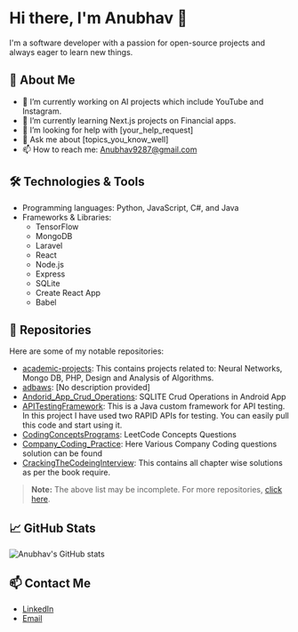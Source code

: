 # Hi there, I'm Anubhav 👋

I'm a software developer with a passion for open-source projects and always eager to learn new things.

## 🚀 About Me

- 🔭 I’m currently working on AI projects which include YouTube and Instagram.
- 🌱 I’m currently learning Next.js projects on Financial apps.
- 🤔 I’m looking for help with [your_help_request]
- 💬 Ask me about [topics_you_know_well]
- 📫 How to reach me: Anubhav9287@gmail.com

## 🛠️ Technologies & Tools

- Programming languages: Python, JavaScript, C#, and Java
- Frameworks & Libraries:
  - TensorFlow
  - MongoDB
  - Laravel
  - React
  - Node.js
  - Express
  - SQLite
  - Create React App
  - Babel

## 📂 Repositories

Here are some of my notable repositories:

- [academic-projects](https://github.com/Anubhav9287/academic-projects): This contains projects related to: Neural Networks, Mongo DB, PHP, Design and Analysis of Algorithms.
- [adbaws](https://github.com/Anubhav9287/adbaws): [No description provided]
- [Andorid_App_Crud_Operations](https://github.com/Anubhav9287/Andorid_App_Crud_Operations): SQLITE Crud Operations in Android App
- [APITestingFramework](https://github.com/Anubhav9287/APITestingFramework): This is a Java custom framework for API testing. In this project I have used two RAPID APIs for testing. You can easily pull this code and start using it.
- [CodingConceptsPrograms](https://github.com/Anubhav9287/CodingConceptsPrograms): LeetCode Concepts Questions
- [Company_Coding_Practice](https://github.com/Anubhav9287/Company_Coding_Practice): Here Various Company Coding questions solution can be found
- [CrackingTheCodeingInterview](https://github.com/Anubhav9287/CrackingTheCodeingInterview): This contains all chapter wise solutions as per the book require.

> **Note:** The above list may be incomplete. For more repositories, [click here](https://github.com/Anubhav9287?tab=repositories).

## 📈 GitHub Stats

![Anubhav's GitHub stats](https://github-readme-stats.vercel.app/api?username=Anubhav9287&show_icons=true&theme=radical)

## 📫 Contact Me

- [LinkedIn](https://www.linkedin.com/in/anubhavsharma26/)
- [Email](Anubhav9287@gmail.com)
